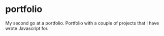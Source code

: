 # portfolio
My second go at a portfolio.
Portfolio with a couple of projects that I have wrote Javascript for.
